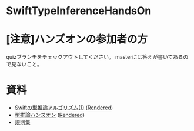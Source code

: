 # SwiftTypeInferenceHandsOn

# [注意]ハンズオンの参加者の方

quizブランチをチェックアウトしてください。
masterには答えが書いてあるので見ないこと。

# 資料

- [Swiftの型推論アルゴリズム(1)](Docs/sema1.md)
  ([Rendered](https://speakerdeck.com/omochi/swiftfalsexing-tui-lun-arugorizumu-1))
- [型推論ハンズオン](Docs/camp.md)
  ([Rendered](https://speakerdeck.com/omochi/xing-tui-lun-hanzuon))
- [規則集](Docs/rules.md)
